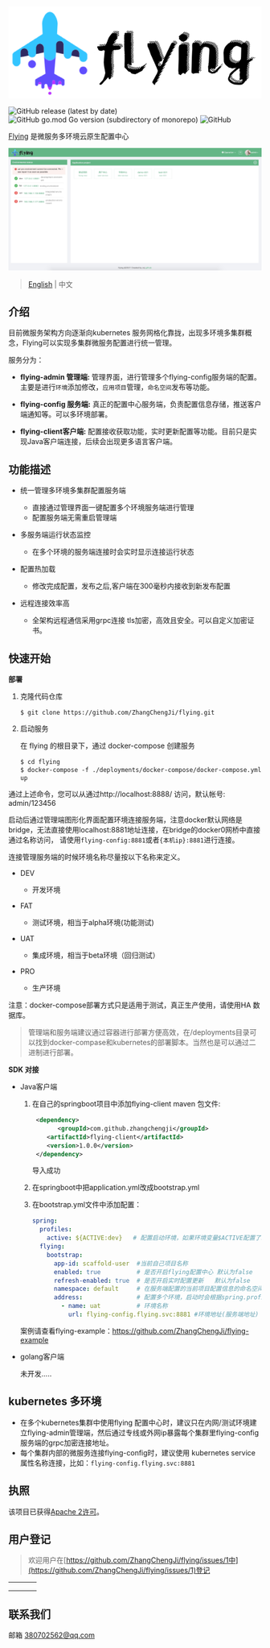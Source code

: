 ![flying](./docs/image/flying.png)

![GitHub release (latest by date)](https://img.shields.io/github/v/release/ZhangChengJi/flying)  ![GitHub go.mod Go version (subdirectory of monorepo)](https://img.shields.io/github/go-mod/go-version/ZhangChengJi/flying?filename=flying-admin%2Fgo.mod)   ![GitHub](https://img.shields.io/github/license/ZhangChengJi/flying)

[Flying](https://github.com/ZhangChengJi/flying.git) 是微服务多环境云原生配置中心

![home](./docs/image/flying-home.jpg)

> [English](README.md) | 中文

## 介绍

目前微服务架构方向逐渐向kubernetes 服务网格化靠拢，出现多环境多集群概念，Flying可以实现多集群微服务配置进行统一管理。

服务分为：

+ **flying-admin 管理端:**    管理界面，进行管理多个flying-config服务端的配置。主要是进行`环境`添加修改，`应用项目`管理，`命名空间`发布等功能。

+ **flying-config 服务端:**     真正的配置中心服务端，负责配置信息存储，推送客户端通知等。可以多环境部署。

+ **flying-client客户端:**   配置接收获取功能，实时更新配置等功能。目前只是实现Java客户端连接，后续会出现更多语言客户端。

## 功能描述 

+ 统一管理多环境多集群配置服务端
  + 直接通过管理界面一键配置多个环境服务端进行管理
  + 配置服务端无需重启管理端
+ 多服务端运行状态监控
  + 在多个环境的服务端连接时会实时显示连接运行状态

+ 配置热加载
  + 修改完成配置，发布之后,客户端在300毫秒内接收到新发布配置
+ 远程连接效率高
  + 全架构远程通信采用grpc连接 tls加密，高效且安全。可以自定义加密证书。



## 快速开始

**部署**

1. 克隆代码仓库

   ```shell
   $ git clone https://github.com/ZhangChengJi/flying.git
   ```

2. 启动服务

   在 flying 的根目录下，通过 docker-compose 创建服务

    ```shell
   $ cd flying
   $ docker-compose -f ./deployments/docker-compose/docker-compose.yml up
    ```

通过上述命令，您可以从通过http://localhost:8888/ 访问，默认帐号: admin/123456

启动后通过管理端图形化界面配置环境连接服务端，注意docker默认网络是bridge，无法直接使用localhost:8881地址连接，在bridge的docker0网桥中直接通过名称访问， 请使用`flying-config:8881`或者`{本机ip}:8881`进行连接。

连接管理服务端的时候环境名称尽量按以下名称来定义。

- DEV

  - 开发环境

- FAT

  - 测试环境，相当于alpha环境(功能测试)

- UAT

  - 集成环境，相当于beta环境（回归测试）

- PRO

  - 生产环境

    

注意：docker-compose部署方式只是适用于测试，真正生产使用，请使用HA 数据库。

>管理端和服务端建议通过容器进行部署方便高效，在/deployments目录可以找到docker-compase和kubernetes的部署脚本。当然也是可以通过二进制进行部署。



**SDK 对接**

+ Java客户端

  1. 在自己的springboot项目中添加flying-client maven 包文件:

     ```xml
      <dependency>
     		<groupId>com.github.zhangchengji</groupId>
         <artifactId>flying-client</artifactId>
         <version>1.0.0</version>
      </dependency>
     ```

     导入成功

  2. 在springboot中把application.yml改成bootstrap.yml

  3. 在bootstrap.yml文件中添加配置：

     ```yml
     spring:
       profiles:
         active: ${ACTIVE:dev}   # 配置启动环境，如果环境变量$ACTIVE配置了环境名称那么默认使用$ACTIVE的
       flying:
         bootstrap:
           app-id: scaffold-user  #当前自己项目名称
           enabled: true          # 是否开启flying配置中心 默认为false
           refresh-enabled: true  # 是否开启实时配置更新   默认为false
           namespace: default     # 在服务端配置的当前项目配置信息的命名空间名称，可以有多个，多个逗号分隔
           address:               # 配置多个环境，启动时会根据spring.profiles.active环境名称进行选择环境加载配置
             - name: uat          # 环境名称
               url: flying-config.flying.svc:8881 #环境地址(服务端地址)
     ```

  案例请查看flying-example：https://github.com/ZhangChengJi/flying-example

+ golang客户端

  未开发.....

## kubernetes 多环境

+ 在多个kubernetes集群中使用flying 配置中心时，建议只在内网/测试环境建立flying-admin管理端，然后通过专线或外网ip暴露每个集群里flying-config服务端的grpc加密连接地址。
+ 每个集群内部的微服务连接flying-config时，建议使用 kubernetes service属性名称连接，比如：`flying-config.flying.svc:8881`

## 执照

该项目已获得[Apache 2许可](https://github.com/ZhangChengJi/flying/blob/master/LICENSE)。

## 用户登记

> 欢迎用户在[https://github.com/ZhangChengJi/flying/issues/1中](https://github.com/ZhangChengJi/flying/issues/1)登记

|      |      |      |      |
| ---- | ---- | ---- | ---- |
|      |      |      |      |
|      |      |      |      |
|      |      |      |      |



## 联系我们

邮箱 380702562@qq.com

